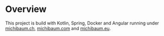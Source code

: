 # Overview

This project is  build with Kotlin, Spring, Docker and Angular running under [michibaum.ch](https://michibaum.ch), [michibaum.com](https://michibaum.com) and [michibaum.eu](https://michibaum.eu). 
